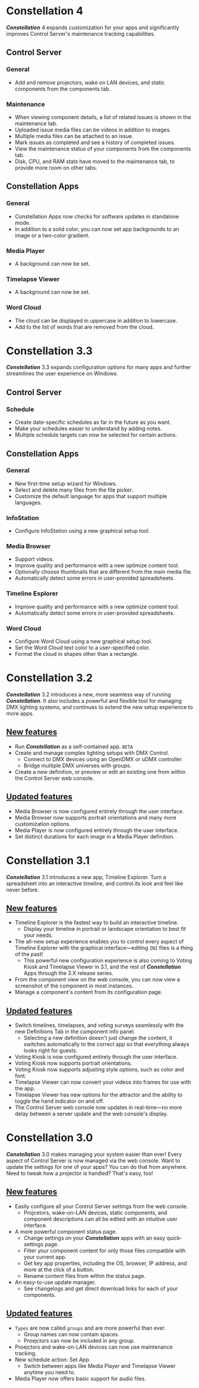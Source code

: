 # **Constellation 4**
__*Constellation*__ 4 expands customization for your apps and significantly improves Control Server's maintenance tracking capabilities.

## Control Server

### General
- Add and remove projectors, wake on LAN devices, and static components from the components tab.

### Maintenance
- When viewing component details, a list of related issues is shown in the maintenance tab.
- Uploaded issue media files can be videos in addition to images.
- Multiple media files can be attached to an issue. 
- Mark issues as completed and see a history of completed issues.
- View the maintenance status of your components from the components tab.
- Disk, CPU, and RAM stats have moved to the maintenance tab, to provide more room on other tabs.

## Constellation Apps

### General
- Constellation Apps now checks for software updates in standalone mode.
- In addition to a solid color, you can now set app backgrounds to an image or a two-color gradient.

### Media Player
- A background can now be set.

### Timelapse Viewer
- A background can now be set.

### Word Cloud
- The cloud can be displayed in uppercase in addition to lowercase.
- Add to the list of words that are removed from the cloud.

# **Constellation 3.3**
__*Constellation*__ 3.3 expands configuration options for many apps and further streamlines the user experience on Windows.

## Control Server

### Schedule
- Create date-specific schedules as far in the future as you want.
- Make your schedules easier to understand by adding notes.
- Multiple schedule targets can now be selected for certain actions.

## Constellation Apps

### General
- New first-time setup wizard for Windows.
- Select and delete many files from the file picker.
- Customize the default language for apps that support multiple languages.

### InfoStation
- Configure InfoStation using a new graphical setup tool.

### Media Browser
- Support videos.
- Improve quality and performance with a new optimize content tool.
- Optionally choose thumbnails that are different from the main media file.
- Automatically detect some errors in user-provided spreadsheets.

### Timeline Explorer
- Improve quality and performance with a new optimize content tool. 
- Automatically detect some errors in user-provided spreadsheets.

### Word Cloud
- Configure Word Cloud using a new graphical setup tool.
- Set the Word Cloud text color to a user-specified color.
- Format the cloud in shapes other than a rectangle.

# **Constellation 3.2**
__*Constellation*__ 3.2 introduces a new, more seamless way of running __*Constellation*__. It also includes a powerful and flexible tool for managing DMX lighting systems, and continues to extend the new setup experience to more apps.

## <ins>New features</ins>
- Run __*Constellation*__ as a self-contained app. `BETA`
- Create and manage complex lighting setups with DMX Control.
  - Connect to DMX devices using an OpenDMX or uDMX controller.
  - Bridge multiple DMX universes with groups. 
- Create a new definition, or preview or edit an existing one from within the Control Server web console.


## <ins>Updated features</ins>
- Media Browser is now configured entirely through the user interface.
- Media Browser now supports portrait orientations and many more customization options. 
- Media Player is now configured entirely through the user interface.
- Set distinct durations for each image in a Media Player definition.

# **Constellation 3.1**
__*Constellation*__ 3.1 introduces a new app, Timeline Explorer. Turn a spreadsheet into an interactive timeline, and control its look and feel like never before.

## <ins>New features</ins>
- Timeline Explorer is the fastest way to build an interactive timeline.
  - Display your timeline in portrait or landscape orientation to best fit your needs.
- The all-new setup experience enables you to control every aspect of Timeline Explorer with the graphical interface—editing `INI` files is a thing of the past!
  - This powerful new configuration experience is also coming to Voting Kiosk and Timelapse Viewer in 3.1, and the rest of __*Constellation*__ Apps through the 3.X release series.
- From the component view on the web console, you can now view a screenshot of the component in most instances.
- Manage a component's content from its configuration page.

## <ins>Updated features</ins>
- Switch timelines, timelapses, and voting surveys seamlessly with the new Definitions Tab in the component info panel.
  - Selecting a new definition doesn't just change the content, it switches automatically to the correct app so that everything always looks right for guests.
- Voting Kiosk is now configured entirely through the user interface.
- Voting Kiosk now supports portrait orientations.
- Voting Kiosk now supports adjusting style options, such as color and font.
- Timelapse Viewer can now convert your videos into frames for use with the app.
- Timelapse Viewer has new options for the attractor and the ability to toggle the hand indicator on and off.
- The Control Server web console now updates in real-time—no more delay between a server update and the web console's display.

# **Constellation 3.0**
__*Constellation*__ 3.0 makes managing your system easier than ever! Every aspect of Control Server is now managed via the web console. Want to update the settings for one of your apps? You can do that from anywhere. Need to tweak how a projector is handled? That's easy, too!

## <ins>New features</ins>
- Easily configure all your Control Server settings from the web console.
    - Projcetors, wake-on-LAN devices, static components, and component descriptions can all be edited with an intuitive user interface.
- A more powerful component status page.
    - Change settings on your __*Constellation*__ apps with an easy quick-settings page.
    - Filter your component content for only those files compatible with your current app.
    - Get key app properties, including the OS, browser, IP address, and more at the click of a button.
    - Rename content files from within the status page.
- An easy-to-use update manager.
    - See changelogs and get direct download links for each of your components.


## <ins>Updated features</ins>
- `Types` are now called `groups` and are more powerful than ever.
    - Group names can now contain spaces.
    - Proejctors can now be included in any group.
- Proejctors and wake-on-LAN devices can now use maintenance tracking.
- New schedule action: Set App.
    - Switch between apps like Media Player and Timelapse Viewer anytime you need to.
- Media Player now offers basic support for audio files.